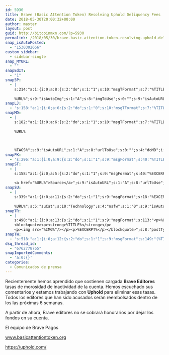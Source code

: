 ```yaml
---
id: 5930
title: Brave (Basic Attention Token) Resolving Uphold Deliquency Fees
date: 2018-05-30T20:00:32+00:00
author: master
layout: post
guid: http://bitcoinmxn.com/?p=5930
permalink: /2018/05/30/brave-basic-attention-token-resolving-uphold-deliquency-fees/
snap_isAutoPosted:
  - "1530302666"
custom_sidebar:
  - sidebar-single
snap_MYURL:
  - ""
snapEdIT:
  - "1"
snap5P:
  - |
    s:214:"a:1:{i:0;a:8:{s:2:"do";s:1:"1";s:10:"msgTFormat";s:7:"%TITLE%";s:9:"msgFormat";s:18:"%EXCERPT%
    
    %URL%";s:9:"isAutoImg";s:1:"A";s:8:"imgToUse";s:0:"";s:9:"isAutoURL";s:1:"A";s:8:"urlToUse";s:0:"";s:4:"do5P";i:0;}}";
snapLJ:
  - 's:158:"a:1:{i:0;a:6:{s:2:"do";s:1:"0";s:10:"msgTFormat";s:7:"%TITLE%";s:9:"msgFormat";s:9:"%EXCERPT%";s:9:"isAutoURL";s:1:"A";s:8:"urlToUse";s:0:"";s:4:"doLJ";i:0;}}";'
snapMD:
  - |
    s:182:"a:1:{i:0;a:6:{s:2:"do";s:1:"1";s:10:"msgTFormat";s:7:"%TITLE%";s:9:"msgFormat";s:32:"%EXCERPT%
    
    %URL%
    
    
    
    %TAGS%";s:9:"isAutoURL";s:1:"A";s:8:"urlToUse";s:0:"";s:4:"doMD";i:0;}}";
snapPK:
  - 's:296:"a:1:{i:0;a:9:{s:2:"do";s:1:"1";s:9:"msgFormat";s:40:"%TITLE% - %URL% #bitcoin #mexico #crypto";s:9:"isAutoURL";s:1:"A";s:8:"urlToUse";s:0:"";s:4:"doPK";i:0;s:8:"isPosted";s:1:"1";s:4:"pgID";i:1380727835;s:7:"postURL";s:30:"https://www.plurk.com/p/mu1sez";s:5:"pDate";s:19:"2018-06-29 20:04:14";}}";'
snapST:
  - |
    s:158:"a:1:{i:0;a:5:{s:2:"do";s:1:"1";s:9:"msgFormat";s:40:"%EXCERPT%
    
    <a href="%URL%">Source</a>";s:9:"isAutoURL";s:1:"A";s:8:"urlToUse";s:0:"";s:4:"doST";i:0;}}";
snapSU:
  - |
    s:339:"a:1:{i:0;a:11:{s:2:"do";s:1:"1";s:9:"msgFormat";s:18:"%EXCERPT%
    
    %URL%";s:5:"suCat";s:10:"Technology";s:4:"nsfw";s:1:"0";s:9:"isAutoURL";s:1:"A";s:8:"urlToUse";s:0:"";s:4:"doSU";i:0;s:8:"isPosted";s:1:"1";s:4:"pgID";s:6:"5uNUJh";s:7:"postURL";s:45:"http://www.stumbleupon.com/su/5uNUJh/comments";s:5:"pDate";s:19:"2018-06-29 20:04:24";}}";
snapTR:
  - |
    s:490:"a:1:{i:0;a:13:{s:2:"do";s:1:"1";s:9:"msgFormat";s:113:"<p>%URL%</p>
    <blockquote><p><strong>%TITLE%</strong></p>
    <p><img src="%IMG%"/></p><p>%EXCERPT%</p></blockquote>";s:8:"postType";s:1:"T";s:10:"msgTFormat";s:7:"%TITLE%";s:9:"isAutoImg";s:1:"A";s:8:"imgToUse";s:0:"";s:9:"isAutoURL";s:1:"A";s:8:"urlToUse";s:0:"";s:4:"doTR";i:0;s:8:"isPosted";s:1:"1";s:4:"pgID";i:175381248403;s:7:"postURL";s:46:"http://bitcoinmxn.tumblr.com/post/175381248403";s:5:"pDate";s:19:"2018-06-29 20:04:26";}}";
snapTW:
  - 's:518:"a:1:{i:0;a:12:{s:2:"do";s:1:"1";s:9:"msgFormat";s:149:"(%TITLE%) - %URL% #bitcoin #criptomonedas #criptomoneda #blockchain #bitcoinMexico #bitcoinpanama #bitcoinvenezuela #ethereum #mexico #cryptocurrency";s:8:"attchImg";s:1:"1";s:9:"isAutoImg";s:1:"A";s:8:"imgToUse";s:0:"";s:9:"isAutoURL";s:1:"A";s:8:"urlToUse";s:0:"";s:4:"doTW";i:0;s:8:"isPosted";s:1:"1";s:4:"pgID";s:19:"1012788908696973313";s:7:"postURL";s:58:"https://twitter.com/mxn_bitcoin/status/1012788908696973313";s:5:"pDate";s:19:"2018-06-29 20:04:27";}}";'
dsq_thread_id:
  - "6762778765"
snapImportedComments:
  - 'a:0:{}'
categories:
  - Comunicados de prensa
---
```

Recientemente hemos aprendido que sostienen cargada **Brave Editores** tasas de morosidad de inactividad de la cuenta. Hemos escuchado sus comentarios y estamos trabajando con **Uphold** para eliminar esas tasas. Todos los editores que han sido acusados ​​serán reembolsados ​​dentro de los las próximas 6 semanas.

A partir de ahora, Brave editores no se cobrará honorarios por dejar los fondos en su cuenta.

El equipo de Brave Pagos

<span class="rn92ee"><a class="o5rIVb irc_hol i3724 irc_lth" tabindex="0" href="https://www.basicattentiontoken.org/" target="_blank" rel="noopener" data-noload="" data-ved="2ahUKEwiIj8CN1fnbAhUIyFkKHauICJgQjB16BAgBEAQ"><span class="irc_ho">www.basicattentiontoken.org</span></a></span>

<span class="rn92ee"><a class="o5rIVb irc_hol i3724 irc_lth" tabindex="0" href="http://uphold..com" target="_blank" rel="noopener" data-noload="" data-ved="2ahUKEwiIj8CN1fnbAhUIyFkKHauICJgQjB16BAgBEAQ"><span class="irc_ho">https://uphold.com/</span></a></span>

&nbsp;

&nbsp;